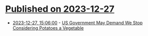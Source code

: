 # [Published on 2023-12-27](index.md)

* [2023-12-27, 15:06:00](https://soylentnews.org/article.pl?sid=23/12/25/0510216&from=rss) - [US Government May Demand We Stop Considering Potatoes a Vegetable](https://soylentnews.org/article.pl?sid=23/12/25/0510216&from=rss)
